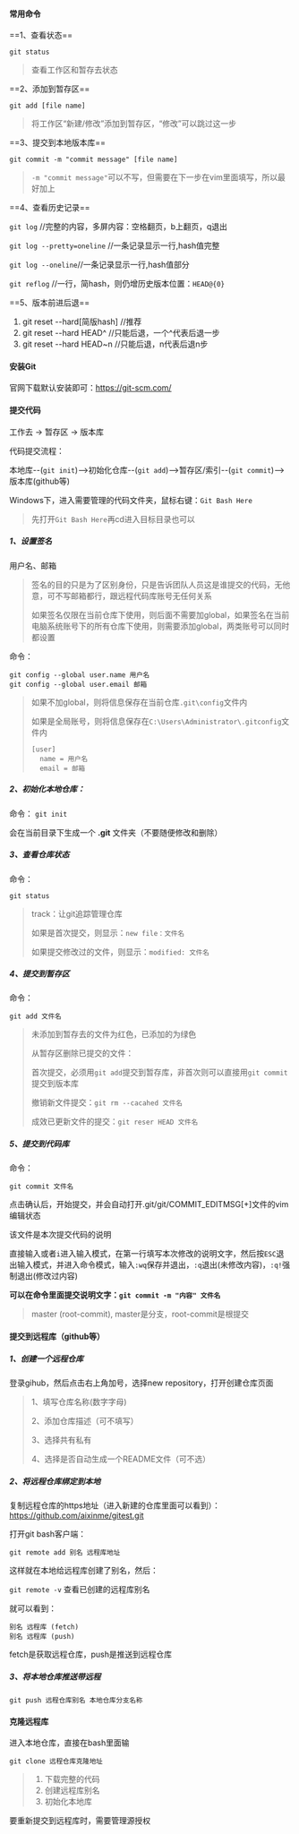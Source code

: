 #### 常用命令
==1、查看状态==

`git status`

> 查看工作区和暂存去状态

==2、添加到暂存区==

`git add [file name]`

> 将工作区“新建/修改”添加到暂存区，“修改”可以跳过这一步

==3、提交到本地版本库==

`git commit -m "commit message" [file name]`

> `-m "commit message"`可以不写，但需要在下一步在vim里面填写，所以最好加上

==4、查看历史记录==

`git log` //完整的内容，多屏内容：空格翻页，b上翻页，q退出

`git log --pretty=oneline` //一条记录显示一行,hash值完整

`git log --oneline`//一条记录显示一行,hash值部分

`git reflog` //一行，简hash，则仍增历史版本位置：`HEAD@{0}`

==5、版本前进后退==
1. git reset --hard[简版hash]  //推荐
2. git reset --hard HEAD^  //只能后退，一个^代表后退一步
3. git reset --hard HEAD~n  //只能后退，n代表后退n步

#### 安装Git

官网下载默认安装即可：https://git-scm.com/

#### 提交代码

工作去 -> 暂存区 -> 版本库

代码提交流程：

本地库--(`git init`)-->初始化仓库--(`git add`)-->暂存区/索引--(`git commit`)-->版本库(github等)

Windows下，进入需要管理的代码文件夹，鼠标右键：`Git Bash Here`
> 先打开`Git Bash Here`再cd进入目标目录也可以


##### 1、设置签名

用户名、邮箱
> 签名的目的只是为了区别身份，只是告诉团队人员这是谁提交的代码，无他意，可不写邮箱都行，跟远程代码库账号无任何关系
>
> 如果签名仅限在当前仓库下使用，则后面不需要加global，如果签名在当前电脑系统账号下的所有仓库下使用，则需要添加global，两类账号可以同时都设置

命令：
```
git config --global user.name 用户名
git config --global user.email 邮箱
```
> 如果不加global，则将信息保存在当前仓库`.git\config`文件内
>
> 如果是全局账号，则将信息保存在`C:\Users\Administrator\.gitconfig`文件内
> ```
> [user]
> 	name = 用户名
> 	email = 邮箱
> ```

##### 2、初始化本地仓库：

命令：
```git init```

会在当前目录下生成一个 **.git** 文件夹（不要随便修改和删除）

##### 3、查看仓库状态

命令：
```
git status
```
> track：让git追踪管理仓库
>
> 如果是首次提交，则显示：`new file：文件名`
>
> 如果提交修改过的文件，则显示：`modified: 文件名`

##### 4、提交到暂存区

命令：
```
git add 文件名
```
> 未添加到暂存去的文件为红色，已添加的为绿色
>
> 从暂存区删除已提交的文件：
>
> 首次提交，必须用`git add`提交到暂存库，非首次则可以直接用`git commit`提交到版本库
>
> 撤销新文件提交：`git rm --cacahed 文件名`
>
> 成效已更新文件的提交：`git reser HEAD 文件名`

##### 5、提交到代码库

命令：
```
git commit 文件名
```
点击确认后，开始提交，并会自动打开.git/git/COMMIT_EDITMSG[+]文件的vim编辑状态

该文件是本次提交代码的说明

直接输入或者`i`进入输入模式，在第一行填写本次修改的说明文字，然后按`ESC`退出输入模式，并进入命令模式，输入`:wq`保存并退出，`:q`退出(未修改内容)，`:q!`强制退出(修改过内容)

**可以在命令里面提交说明文字：`git commit -m "内容" 文件名`**

> master (root-commit), master是分支，root-commit是根提交

#### 提交到远程库（github等）

##### 1、创建一个远程仓库

登录gihub，然后点击右上角加号，选择new repository，打开创建仓库页面
> 
> 1、填写仓库名称(数字字母)
> 
> 2、添加仓库描述（可不填写）
> 
> 3、选择共有私有
> 
> 4、选择是否自动生成一个README文件（可不选）

##### 2、将远程仓库绑定到本地

复制远程仓库的https地址（进入新建的仓库里面可以看到）：https://github.com/aixinme/gitest.git

打开git bash客户端：

`git remote add 别名 远程库地址`

这样就在本地给远程库创建了别名，然后：

`git remote -v` 查看已创建的远程库别名

就可以看到：
```
别名 远程库 (fetch)
别名 远程库 (push)
```

fetch是获取远程仓库，push是推送到远程仓库

##### 3、将本地仓库推送带远程

`git push 远程仓库别名 本地仓库分支名称`

#### 克隆远程库

进入本地仓库，直接在bash里面输

`git clone 远程仓库克隆地址` 

> 1. 下载完整的代码
> 2. 创建远程库别名
> 3. 初始化本地库

要重新提交到远程库时，需要管理源授权
